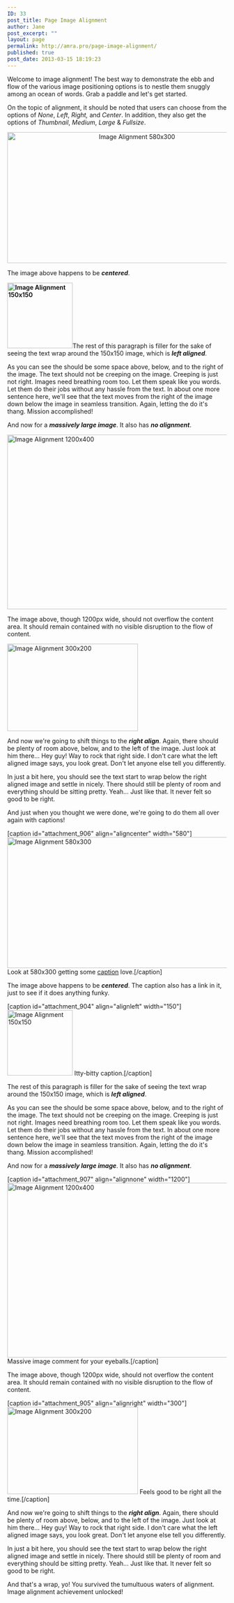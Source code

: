 ```yaml
---
ID: 33
post_title: Page Image Alignment
author: Jane
post_excerpt: ""
layout: page
permalink: http://amra.pro/page-image-alignment/
published: true
post_date: 2013-03-15 18:19:23
---
```

Welcome to image alignment! The best way to demonstrate the ebb and flow of the various image positioning options is to nestle them snuggly among an ocean of words. Grab a paddle and let's get started.

On the topic of alignment, it should be noted that users can choose from the options of <em>None</em>, <em>Left</em>, <em>Right, </em>and <em>Center</em>. In addition, they also get the options of <em>Thumbnail</em>, <em>Medium</em>, <em>Large</em> &amp; <em>Fullsize</em>.
<p style="text-align:center;"><img class="size-full wp-image-906 aligncenter" title="Image Alignment 580x300" alt="Image Alignment 580x300" src="http://wp.amra.pro/wp-content/uploads/2013/03/image-alignment-580x300.jpg" width="580" height="300" /></p>
The image above happens to be <em><strong>centered</strong></em>.

<strong><img class="size-full wp-image-904 alignleft" title="Image Alignment 150x150" alt="Image Alignment 150x150" src="http://wp.amra.pro/wp-content/uploads/2013/03/image-alignment-150x150.jpg" width="150" height="150" /></strong>The rest of this paragraph is filler for the sake of seeing the text wrap around the 150x150 image, which is <em><strong>left aligned</strong></em>. <strong></strong>

As you can see the should be some space above, below, and to the right of the image. The text should not be creeping on the image. Creeping is just not right. Images need breathing room too. Let them speak like you words. Let them do their jobs without any hassle from the text. In about one more sentence here, we'll see that the text moves from the right of the image down below the image in seamless transition. Again, letting the do it's thang. Mission accomplished!

And now for a <em><strong>massively large image</strong></em>. It also has <em><strong>no alignment</strong></em>.

<img class="alignnone  wp-image-907" title="Image Alignment 1200x400" alt="Image Alignment 1200x400" src="http://wp.amra.pro/wp-content/uploads/2013/03/image-alignment-1200x4002.jpg" width="1200" height="400" />

The image above, though 1200px wide, should not overflow the content area. It should remain contained with no visible disruption to the flow of content.

<img class="size-full wp-image-905 alignright" title="Image Alignment 300x200" alt="Image Alignment 300x200" src="http://wp.amra.pro/wp-content/uploads/2013/03/image-alignment-300x200.jpg" width="300" height="200" />

And now we're going to shift things to the <em><strong>right align</strong></em>. Again, there should be plenty of room above, below, and to the left of the image. Just look at him there... Hey guy! Way to rock that right side. I don't care what the left aligned image says, you look great. Don't let anyone else tell you differently.

In just a bit here, you should see the text start to wrap below the right aligned image and settle in nicely. There should still be plenty of room and everything should be sitting pretty. Yeah... Just like that. It never felt so good to be right.

And just when you thought we were done, we're going to do them all over again with captions!

[caption id="attachment_906" align="aligncenter" width="580"]<img class="size-full wp-image-906  " title="Image Alignment 580x300" alt="Image Alignment 580x300" src="http://wp.amra.pro/wp-content/uploads/2013/03/image-alignment-580x300.jpg" width="580" height="300" /> Look at 580x300 getting some <a title="Image Settings" href="https://en.support.wordpress.com/images/image-settings/">caption</a> love.[/caption]

The image above happens to be <em><strong>centered</strong></em>. The caption also has a link in it, just to see if it does anything funky.

[caption id="attachment_904" align="alignleft" width="150"]<img class="size-full wp-image-904  " title="Image Alignment 150x150" alt="Image Alignment 150x150" src="http://wp.amra.pro/wp-content/uploads/2013/03/image-alignment-150x150.jpg" width="150" height="150" /> Itty-bitty caption.[/caption]

<strong></strong>The rest of this paragraph is filler for the sake of seeing the text wrap around the 150x150 image, which is <em><strong>left aligned</strong></em>. <strong></strong>

As you can see the should be some space above, below, and to the right of the image. The text should not be creeping on the image. Creeping is just not right. Images need breathing room too. Let them speak like you words. Let them do their jobs without any hassle from the text. In about one more sentence here, we'll see that the text moves from the right of the image down below the image in seamless transition. Again, letting the do it's thang. Mission accomplished!

And now for a <em><strong>massively large image</strong></em>. It also has <em><strong>no alignment</strong></em>.

[caption id="attachment_907" align="alignnone" width="1200"]<img class=" wp-image-907" title="Image Alignment 1200x400" alt="Image Alignment 1200x400" src="http://wp.amra.pro/wp-content/uploads/2013/03/image-alignment-1200x4002.jpg" width="1200" height="400" /> Massive image comment for your eyeballs.[/caption]

The image above, though 1200px wide, should not overflow the content area. It should remain contained with no visible disruption to the flow of content.

[caption id="attachment_905" align="alignright" width="300"]<img class="size-full wp-image-905 " title="Image Alignment 300x200" alt="Image Alignment 300x200" src="http://wp.amra.pro/wp-content/uploads/2013/03/image-alignment-300x200.jpg" width="300" height="200" /> Feels good to be right all the time.[/caption]

And now we're going to shift things to the <em><strong>right align</strong></em>. Again, there should be plenty of room above, below, and to the left of the image. Just look at him there... Hey guy! Way to rock that right side. I don't care what the left aligned image says, you look great. Don't let anyone else tell you differently.

In just a bit here, you should see the text start to wrap below the right aligned image and settle in nicely. There should still be plenty of room and everything should be sitting pretty. Yeah... Just like that. It never felt so good to be right.

And that's a wrap, yo! You survived the tumultuous waters of alignment. Image alignment achievement unlocked!